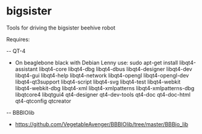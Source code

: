 # bigsister
Tools for driving the bigsister beehive robot


Requires:

-- QT-4
- On beaglebone black with Debian Lenny use:
sudo apt-get install libqt4-assistant libqt4-core libqt4-dbg libqt4-dbus libqt4-designer libqt4-dev libqt4-gui libqt4-help libqt4-network libqt4-opengl libqt4-opengl-dev libqt4-qt3support libqt4-script  libqt4-svg libqt4-test libqt4-webkit libqt4-webkit-dbg libqt4-xml libqt4-xmlpatterns libqt4-xmlpatterns-dbg libqtcore4 libqtgui4  qt4-designer qt4-dev-tools qt4-doc qt4-doc-html qt4-qtconfig qtcreator


-- BBBIOlib
-  https://github.com/VegetableAvenger/BBBIOlib/tree/master/BBBio_lib
